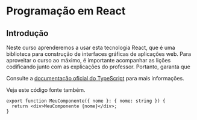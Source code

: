 # Programação em React

## Introdução

Neste curso aprenderemos a usar esta tecnologia React, que é uma biblioteca para construção de interfaces gráficas de aplicações web.
Para aproveitar o curso ao máximo, é importante acompanhar as lições codificando junto com as explicações do professor.
Portanto, garanta que

Consulte a [documentação oficial do TypeScript](https://www.typescriptlang.org/docs/) para mais informações.

Veja este código fonte também.

```tsx
export function MeuComponente({ nome }: { nome: string }) {
  return <div>MeuComponente {nome}</div>;
}
```
